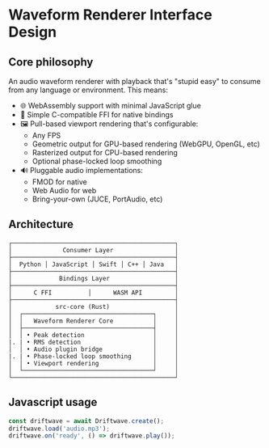 # Waveform Renderer Interface Design

## Core philosophy

An audio waveform renderer with playback that's "stupid easy" to consume from any language or environment. This means:

- 🌐 WebAssembly support with minimal JavaScript glue
- 🚀 Simple C-compatible FFI for native bindings
- 🖼️ Pull-based viewport rendering that's configurable:
  - Any FPS
  - Geometric output for GPU-based rendering (WebGPU, OpenGL, etc)
  - Rasterized output for CPU-based rendering
  - Optional phase-locked loop smoothing 
- 🔊 Pluggable audio implementations:
  - FMOD for native
  - Web Audio for web
  - Bring-your-own (JUCE, PortAudio, etc)

## Architecture

```
┌─────────────────────────────────────────────┐
│              Consumer Layer                 │
├─────────────────────────────────────────────┤
│  Python │ JavaScript │ Swift │ C++ │ Java   │
├─────────────────────────────────────────────┤
│             Bindings Layer                  │
├─────────────────────────────────────────────┤
│      C FFI          │      WASM API         │
├─────────────────────────────────────────────┤
│            src-core (Rust)                  │
│  ┌────────────────────────────────────┐     │
│  │   Waveform Renderer Core           │     │
│  ├────────────────────────────────────┤     │
│  │ • Peak detection                   │     │
|. | • RMS detection                    │     │
│  │ • Audio plugin bridge              │     │
|. | • Phase-locked loop smoothing      │     │
│  │ • Viewport rendering               │     │
│  └────────────────────────────────────┘     │
└─────────────────────────────────────────────┘
```

## Javascript usage

```javascript
const driftwave = await Driftwave.create();
driftwave.load('audio.mp3');
driftwave.on('ready', () => driftwave.play());
```
